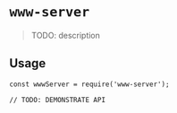 # `www-server`

> TODO: description

## Usage

```
const wwwServer = require('www-server');

// TODO: DEMONSTRATE API
```

